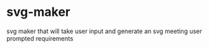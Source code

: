 # svg-maker
svg maker that will take user input and generate an svg meeting user prompted requirements
